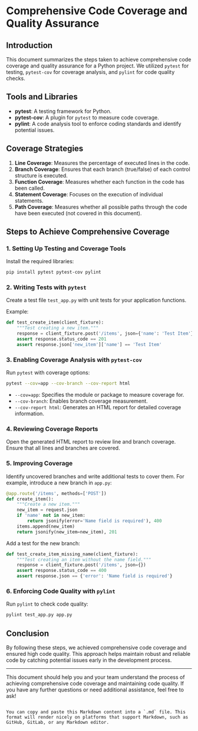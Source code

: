 
# Comprehensive Code Coverage and Quality Assurance  
   
## Introduction  
   
This document summarizes the steps taken to achieve comprehensive code coverage and quality assurance for a Python project. We utilized `pytest` for testing, `pytest-cov` for coverage analysis, and `pylint` for code quality checks.  
   
## Tools and Libraries  
   
- **pytest**: A testing framework for Python.  
- **pytest-cov**: A plugin for `pytest` to measure code coverage.  
- **pylint**: A code analysis tool to enforce coding standards and identify potential issues.  
   
## Coverage Strategies  
   
1. **Line Coverage**: Measures the percentage of executed lines in the code.  
2. **Branch Coverage**: Ensures that each branch (true/false) of each control structure is executed.  
3. **Function Coverage**: Measures whether each function in the code has been called.  
4. **Statement Coverage**: Focuses on the execution of individual statements.  
5. **Path Coverage**: Measures whether all possible paths through the code have been executed (not covered in this document).  
   
## Steps to Achieve Comprehensive Coverage  
   
### 1. Setting Up Testing and Coverage Tools  
   
Install the required libraries:  
   
```bash  
pip install pytest pytest-cov pylint  
```  
   
### 2. Writing Tests with `pytest`  
   
Create a test file `test_app.py` with unit tests for your application functions.  
   
Example:  
   
```python  
def test_create_item(client_fixture):  
    """Test creating a new item."""  
    response = client_fixture.post('/items', json={'name': 'Test Item'})  
    assert response.status_code == 201  
    assert response.json['new_item']['name'] == 'Test Item'  
```  
   
### 3. Enabling Coverage Analysis with `pytest-cov`  
   
Run `pytest` with coverage options:  
   
```bash  
pytest --cov=app --cov-branch --cov-report html  
```  
   
- `--cov=app`: Specifies the module or package to measure coverage for.  
- `--cov-branch`: Enables branch coverage measurement.  
- `--cov-report html`: Generates an HTML report for detailed coverage information.  
   
### 4. Reviewing Coverage Reports  
   
Open the generated HTML report to review line and branch coverage. Ensure that all lines and branches are covered.  
   
### 5. Improving Coverage  
   
Identify uncovered branches and write additional tests to cover them. For example, introduce a new branch in `app.py`:  
   
```python  
@app.route('/items', methods=['POST'])  
def create_item():  
    """Create a new item."""  
    new_item = request.json  
    if 'name' not in new_item:  
        return jsonify(error='Name field is required'), 400  
    items.append(new_item)  
    return jsonify(new_item=new_item), 201  
```  
   
Add a test for the new branch:  
   
```python  
def test_create_item_missing_name(client_fixture):  
    """Test creating an item without the name field."""  
    response = client_fixture.post('/items', json={})  
    assert response.status_code == 400  
    assert response.json == {'error': 'Name field is required'}  
```  
   
### 6. Enforcing Code Quality with `pylint`  
   
Run `pylint` to check code quality:  
   
```bash  
pylint test_app.py app.py  
```  

## Conclusion  
   
By following these steps, we achieved comprehensive code coverage and ensured high code quality. This approach helps maintain robust and reliable code by catching potential issues early in the development process.  
   
---  
   
This document should help you and your team understand the process of achieving comprehensive code coverage and maintaining code quality. If you have any further questions or need additional assistance, feel free to ask!  
```  
   
You can copy and paste this Markdown content into a `.md` file. This format will render nicely on platforms that support Markdown, such as GitHub, GitLab, or any Markdown editor.